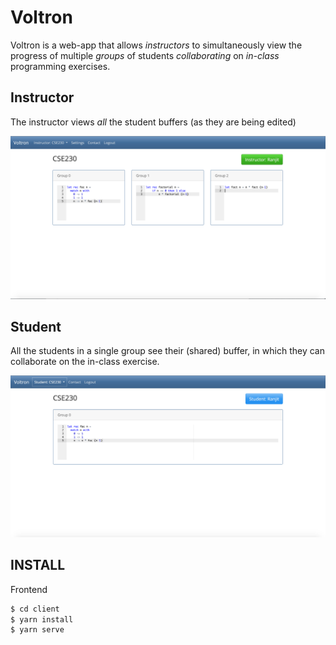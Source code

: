 # Voltron

Voltron is a web-app that allows *instructors* to simultaneously view the progress of multiple *groups* 
of students *collaborating* on *in-class* programming exercises.

## Instructor

The instructor views *all* the student buffers (as they are being edited)

![Instructor View](voltron-instructor.png)

## Student

All the students in a single group see their (shared) buffer, in which they 
can collaborate on the in-class exercise.

![Student View](voltron-student.png)

## INSTALL

Frontend

```sh
$ cd client
$ yarn install
$ yarn serve
```

